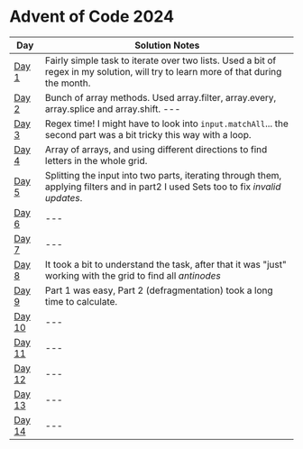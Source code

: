 # Advent of Code 2024

| Day                                            | Solution Notes                                                                                                                      |
| ---------------------------------------------- | ----------------------------------------------------------------------------------------------------------------------------------- |
| [Day 1](https://adventofcode.com/2024/day/1)   | Fairly simple task to iterate over two lists. Used a bit of regex in my solution, will try to learn more of that during the month.  |
| [Day 2](https://adventofcode.com/2024/day/2)   | Bunch of array methods. Used array.filter, array.every, array.splice and array.shift. ---                                           |
| [Day 3](https://adventofcode.com/2024/day/3)   | Regex time! I might have to look into `input.matchAll`... the second part was a bit tricky this way with a loop.                    |
| [Day 4](https://adventofcode.com/2024/day/4)   | Array of arrays, and using different directions to find letters in the whole grid.                                                  |
| [Day 5](https://adventofcode.com/2024/day/5)   | Splitting the input into two parts, iterating through them, applying filters and in part2 I used Sets too to fix _invalid updates_. |
| [Day 6](https://adventofcode.com/2024/day/6)   | ---                                                                                                                                 |
| [Day 7](https://adventofcode.com/2024/day/7)   | ---                                                                                                                                 |
| [Day 8](https://adventofcode.com/2024/day/8)   | It took a bit to understand the task, after that it was "just" working with the grid to find all _antinodes_                        |
| [Day 9](https://adventofcode.com/2024/day/9)   | Part 1 was easy, Part 2 (defragmentation) took a long time to calculate.                                                            |
| [Day 10](https://adventofcode.com/2024/day/10) | ---                                                                                                                                 |
| [Day 11](https://adventofcode.com/2024/day/11) | ---                                                                                                                                 |
| [Day 12](https://adventofcode.com/2024/day/12) | ---                                                                                                                                 |
| [Day 13](https://adventofcode.com/2024/day/13) | ---                                                                                                                                 |
| [Day 14](https://adventofcode.com/2024/day/14) | ---                                                                                                                                 |
